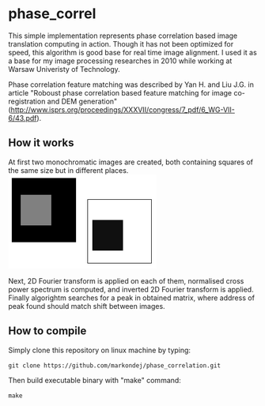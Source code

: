 # phase_correl

This simple implementation represents phase correlation based image translation computing in action. Though it has not been optimized for speed, this algorithm is good base for real time image alignment. I used it as a base for my image processing researches in 2010 while working at Warsaw Univeristy of Technology.

Phase correlation feature matching was described by Yan H. and Liu J.G. in article "Roboust phase correlation based feature matching for image co-registration and DEM generation" (http://www.isprs.org/proceedings/XXXVII/congress/7_pdf/6_WG-VII-6/43.pdf).

## How it works

At first two monochromatic images are created, both containing squares of the same size but in different places. 
![Squares](squares.png)

Next, 2D Fourier transform is applied on each of them, normalised cross power spectrum is computed, and inverted 2D Fourier transform is applied. Finally algorightm searches for a peak in obtained matrix, where address of peak found should match shift between images.

## How to compile

Simply clone this repository on linux machine by typing:
```
git clone https://github.com/markondej/phase_correlation.git
```
Then build executable binary with "make" command:
```
make
```
 
